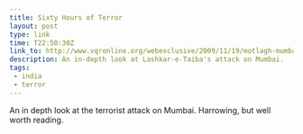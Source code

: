 ```yaml
---
title: Sixty Hours of Terror
layout: post
type: link
time: T22:50:30Z
link_to: http://www.vqronline.org/webexclusive/2009/11/19/motlagh-mumbai-attacks/
description: An in-depth look at Lashkar-e-Taiba's attack on Mumbai.
tags:
 - india
 - terror
---
```

An in depth look at the terrorist attack on Mumbai. Harrowing, but well worth reading.
